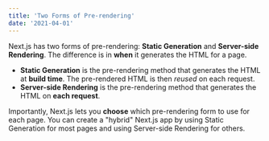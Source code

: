```yaml
--- 
title: 'Two Forms of Pre-rendering'
date: '2021-04-01'
---
```


 Next.js has two forms of pre-rendering: **Static Generation** and **Server-side Rendering**. The difference is in **when** it generates the HTML for a page.

 - **Static Generation** is the pre-rendering method that generates the HTML at **build time**. The pre-rendered HTML is then _reused_ on each request.
 - **Server-side Rendering** is the pre-rendering method that generates the HTML on **each request**.

 Importantly, Next.js lets you **choose** which pre-rendering form to use for each page. You can create a "hybrid" Next.js app by using Static Generation for most pages and using Server-side Rendering for others.

